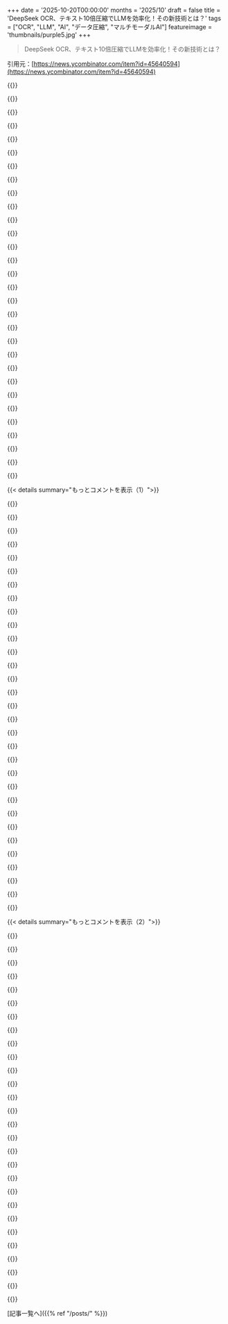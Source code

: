 +++
date = '2025-10-20T00:00:00'
months = '2025/10'
draft = false
title = 'DeepSeek OCR、テキスト10倍圧縮でLLMを効率化！その新技術とは？'
tags = ["OCR", "LLM", "AI", "データ圧縮", "マルチモーダルAI"]
featureimage = 'thumbnails/purple5.jpg'
+++

> DeepSeek OCR、テキスト10倍圧縮でLLMを効率化！その新技術とは？

引用元：[https://news.ycombinator.com/item?id=45640594](https://news.ycombinator.com/item?id=45640594)




{{<matomeQuote body="論文はただのVLMじゃなくて圧縮の話が面白いってさ。DeepSeek-OCRは10倍圧縮でほぼロスレス、20倍圧縮でも60%の精度らしいよ（画像トークンはテキストトークンの10倍の価値ってことかな？）。これって情報理論的にどういうこと？テキストトークンが細かすぎたり、Visionトークンが「単語ごと」の限界を超えてエントロピーに近づくとか？あと、画像をスケールダウンして長文コンテキストを扱うって話もしてるね。" userName="krackers" createdAt="2025/10/20 06:57:27" color="#785bff">}}




{{<matomeQuote body="LLMはトークンごとに計算量が2次関数的に増えるから、重いんだよね。彼らはVLMでテキストトークンをビジュアルトークンに圧縮しようとしてるみたい。もしかしたら計算コストを下げるために、テキストを画像にレンダリングしてからトークン化するのかもね。" userName="looobay" createdAt="2025/10/20 07:01:47" color="">}}




{{<matomeQuote body="でもさ、普通に考えたらテキストをビジョン・トークンで表現しても、テキストトークンと同じかそれ以上のビット数になるんじゃない？表現形式を変えただけで、変換先のドメインでスパース性や圧縮性がないと計算上のメリットはないはずだよね？結局、どこから効率性が生まれるのか、なんでビジョン・トークンの方がテキストトークンより効率的なんだろう？" userName="krackers" createdAt="2025/10/20 07:07:14" color="#ff5c5c">}}




{{<matomeQuote body="テキストトークンは量子化されて部分単語を表すけど、Visionトークンは埋め込み空間にだけ存在するんだ。LLMでは、テキストはトークンIDからベクトル埋め込みへの「ルックアップテーブル」で処理される。トークンID自体は小さくて効率的に伝送できるけど、埋め込み行列は非効率。画像は直接ニューラルネットワークベースのエンコーダーに渡され、埋め込みベクトルになる。Visionトークンは埋め込み自体を伝送する必要があるから非効率に見えるけど、より多くの情報をパックできる。テキストトークンは連続したUTF-8バイトに対応するけど、グローバルなパターンを効率的にエンコードできないって違いもあるね。" userName="miki123211" createdAt="2025/10/20 11:13:17" color="#ff5c5c">}}




{{<matomeQuote body="素晴らしい説明、ありがとう。モデルがまだ約10万トークンで動いてるって聞いて驚いたけど、よく考えたら納得だね。どんな言語でも使われる単語やサブワードの単位は限られてるもんね。エントロピーは、それらのサブワードが何十億通りにも並べられることから来てるんだね。" userName="rco8786" createdAt="2025/10/20 11:50:34" color="">}}




{{<matomeQuote body="人間はテキストを視覚で捉えるよね。だから、テキストには視覚ノイズから守るための適応が組み込まれてるはず。例えば、似た見た目の2つの単語は、似た文脈で決して現れないはず。もし現れたら混同されるから。だから、そういう単語は同じトークンに安全に減らせる、とかかな。" userName="f33d5173" createdAt="2025/10/20 07:26:31" color="">}}




{{<matomeQuote body="肝は、Visionトークンが連続値のベクトルであるのに対して、テキストトークンは小さな離散集合の要素だってことだよ。テキストトークンはルックアップテーブルで連続値ベクトルに変換されるけどね。だから、Visionトークンはテキストトークンよりも1トークンあたりで伝えられる情報量（ビット数）がずっと多いんだ。これによって、複数のテキストトークンの内容を1つのVisionトークンに詰め込めるってわけ。" userName="psb217" createdAt="2025/10/20 08:24:19" color="#45d325">}}




{{<matomeQuote body="Visionトークンが良い圧縮媒体なのは、1つのVisionトークンがN要素のベクトル1つなのに対して、テキストトークンだとM個のN要素ベクトルになるから。1つのVisionトークンは複数のピクセル（と、もしかしたら複数の単語）を表すからね。これが計算にとって良い圧縮媒体である理由だよ。テキストトークンほど正確にはならないだろうけど、論文が示すようにかなり良い結果が出せるんだ。" userName="looobay" createdAt="2025/10/20 07:13:27" color="#785bff">}}




{{<matomeQuote body="「1つのVisionトークンはN要素のベクトル1つ、テキストトークンはM個のN要素ベクトル」って話だけど、Visionトークンは16x16のパッチを表すから、1単語をカバーするのに複数のVisionトークンが必要なこともあるよね？埋め込みサイズdが同じなら、 Visionトークンだと`x * d`、テキストトークンだと`y * d`で比較すべきじゃないかな？論文の10倍って言われても、なんで`x ＜＜＜ y`になるのか事前にはわからないよ。でも、このコメントを読める最小フォントサイズに縮小して16x16トークンで数えてみたら、Visionトークン1つにもっと多くのテキストが収まるのに驚いたんだ。だから、xがyより大きくないってのは納得できるかも。でも「Visionトークンがより多くのテキストをカバーできる」ってだけじゃなくて、エンコーダーが各トークン内の冗長性を発見できる場合にだけ、より良い圧縮ができるはずだよね？古典的な圧縮技術で利用できないような冗長性なんだろうね。" userName="krackers" createdAt="2025/10/20 07:42:24" color="#ff5c5c">}}




{{<matomeQuote body="テキストだけの処理もできるし、俺のドイツ語音声認識エンジン（https://arxiv.org/abs/2206.12693）でもこの技を使ったよ。「Oxford Univで勉強中」みたいに「University」を短くしても意味はほとんど変わらないんだ。<br>これってすごいことだよね。" userName="fxtentacle" createdAt="2025/10/20 11:58:21" color="#ff5733">}}




{{<matomeQuote body="漢字で書かれたテキストって、ラテン文字のテキストより、こういう視覚中心の圧縮に合ってるのかなって疑問に思ったよ。" userName="imjonse" createdAt="2025/10/20 07:16:11" color="">}}




{{<matomeQuote body="すごく良いまとめだね！テキストって、概念を二次元に広げたもので、それを人間が読んで脳でまた概念に戻すわけじゃん？だから、二次元表現からあんまり意味を失わずに概念へ変換できるのは当然だよね。論文では、この方法で大量のLLM学習データを爆速で生成するって話で、これはマジ面白い。長いコンテキストの多様なデータでモデルを学習させるには、テキストじゃなくて画像表現を与えるのが最高だって示唆してるよ。" userName="ttul" createdAt="2025/10/20 14:56:01" color="#ff33a1">}}




{{<matomeQuote body="埋め込みルックアップテーブルの後に双方向エンコーダを追加して、テキストを少ないトークン数の意味空間に圧縮してからTransformerブロックに入れれば、同じような効果が出せるんじゃない？<br>なんかできそうな気がするんだけどな。" userName="mapleshamrock" createdAt="2025/10/21 13:54:01" color="#ff5c5c">}}




{{<matomeQuote body="トークン化って、文字レベルだと語彙は小さいけどトークン数増えるし、単語レベルだと語彙が爆発してレアトークン問題も出る。<br>LLMは性能を損なわない最大の語彙を目指してるんだ。<br>俺は人間語彙を使わない高次概念のトークン化、例えばLLVMバイトコードや小さいLLMの潜在空間を使うこととかを考えてるよ。Claude Codeがコードの「雰囲気」を渡せたら最高だよね。<br>でも、これってモデルの状態がブラックボックス化する諸刃の剣だけどね。JSONがデバッグしやすいみたいに。<br>0: https://www.rohan-paul.com/p/tutorial-balancing-vocabulary-s...<br>1: https://arxiv.org/html/2407.13623v1<br>2: https://en.wikipedia.org/wiki/Glitch_token<br>3: https://www.lesswrong.com/posts/aPeJE8bSo6rAFoLqg/solidgoldm..." userName="freeqaz" createdAt="2025/10/20 13:18:49" color="#45d325">}}




{{<matomeQuote body="テキスト言語って、やってることと消費リソースを考えたらマジすごいよ。<br>プログラマーはテキストプログラミング言語がダメで視覚的なものにすべきって言いtがちだけど、それはテキスト言語のすごさを理解してないからだと思うんだ。<br>もちろん改善の余地や視覚言語の成功例もあるけど、テキスト言語の良さを理解せずに全部置き換えようとすると失敗すると思うな。" userName="jerf" createdAt="2025/10/20 15:14:54" color="#785bff">}}




{{<matomeQuote body="なるほど、これなら納得だね！<br>[1]が「画像パッチトークンはテキストトークンより高次元埋め込み空間をうまく使う」って簡潔に言ってる通り、これって画像特有じゃなくて「生入力→埋め込み」変換が優れてる副産物なんだね[2]。<br>画像もテキストも同じ方法で扱えるのはなんかエレガントだよね。<br>[1] https://twitter.com/c0mbinat0r/status/1980698103234891892<br>[2] https://twitter.com/Kangwook_Lee/status/1980709454522744902" userName="krackers" createdAt="2025/10/22 22:39:55" color="#ff5c5c">}}




{{<matomeQuote body="OCRの話なんだけど、ニューラルネットワークって単語を直接埋め込みにマッピングするの？それとも「Hamlet’s monologue」みたいな単語の塊を埋め込みにするの？<br>つまり、画像エンコーダが埋め込み作るときに「内部で」OCRしてるってこと？<br>って疑問に思ったんだけど、わかるかな。" userName="lubesGordi" createdAt="2025/10/20 16:50:58" color="#ff5c5c">}}




{{<matomeQuote body="テキストトークンはサブワード単位が多いけど、VLMのビジュアルトークンはセマンティック空間にあるんだって。<br>セマンティック空間の方がサブワードの断片より明らかにたくさん圧縮できるよね。<br>専門家じゃないから思いつきだけどね。" userName="runeblaze" createdAt="2025/10/20 08:20:39" color="#785bff">}}




{{<matomeQuote body="適切な比率って、ビジョントークンパッチのサイズに対する各文字の解像度で決まるはずだよね？<br>OCRの出力を記述するテキストトークン数が画像解像度とは独立してる（本来そうあるべき）唯一の方法だよ。" userName="ssivark" createdAt="2025/10/20 15:40:05" color="#45d325">}}




{{<matomeQuote body="マルチモーダルLLMが画像をどうエンコードしてるか分からないけど、基本は画像をグリッドに分割して「ビジョントークン」にする感じだね。DeepSeekの実験は情報理論的な直感というより、OCRで十分な画像詳細を捉えられる最低限の解像度を探ってるみたい。KarpathyがNanoChatをマルチモーダルにして、この知識を広めてくれたら面白いのに。" userName="HarHarVeryFunny" createdAt="2025/10/20 13:37:33" color="#38d3d3">}}




{{<matomeQuote body="それはちょっと違うよ。最新の自己回帰型画像モデルは、パッチのコードブックを作って、それをトークンとしてエンコードし、そこから画像を組み立ててるんだ。" userName="storus" createdAt="2025/10/20 17:34:15" color="">}}




{{<matomeQuote body="実際、VAEはコードブックアプローチを使って浮動小数点ベクトルじゃなくて離散トークンを作ってるよ。拡散モデルとかでその方向でいくつか成功例もあるね。" userName="jph00" createdAt="2025/10/20 14:51:32" color="">}}




{{<matomeQuote body="テキストって一次元だけど、文章は二次元だよね。純粋なLLMだと、1行目の15番目と16番目の文字は隣接してるけど、1行目の15番目と2行目の15番目の文字には関係がないと見なされる。でも、ビジョンモデル（テキストを文字コードじゃなくて図形として見る）なら、そういう関係性も捉えられるんだ。" userName="miki123211" createdAt="2025/10/20 15:47:13" color="#ff5c5c">}}




{{<matomeQuote body="うん、「ベース」テキストトークンの長いシーケンスを、複数のベーストークンの情報を持つ短い「メタ」テキストトークンのシーケンスにうまく圧縮できるよ。でも、固定数のベーストークンをグループ化しても、単語やフレーズみたいな意味的な境界とピッタリ合わないんだ。だから、どのベーストークンをどのメタトークンにグループ化するか決めるのがキモ。この「動的チャンキング」は活発な研究分野だよ。Mambaの開発者の一人が書いた「Dynamic Chunking for End-to-End Hierarchical Sequence Modeling」[1] って論文が面白いね。https://arxiv.org/abs/2507.07955" userName="psb217" createdAt="2025/10/22 09:34:28" color="#785bff">}}




{{<matomeQuote body="まさにその通り、OCR自体は面白くないよ。10倍のコンテキスト圧縮が潜在的にすごくデカい。ただ注意点として、精度が約97%だから、何にでも使えるわけじゃないけどね。" userName="hendersoon" createdAt="2025/10/21 02:57:19" color="#45d325">}}




{{<matomeQuote body="一部のモデルでは、VQ-VAE（Vector Quantized Variational Autoencoders）を使って、画像を固定されたコードブックからの離散シンボルのシーケンスに変換してるよ。参考になるかも: https://grok.com/share/bGVnYWN5LWNvcHk%3D_572b4955-6265-4210..." userName="isaacfung" createdAt="2025/10/20 16:38:50" color="#ff5733">}}




{{<matomeQuote body="これって、多くのCLIがコマンドの最短でユニークなバージョンを受け付けるのと似たような話だよね。" userName="UltraSane" createdAt="2025/10/20 15:55:36" color="">}}




{{<matomeQuote body="それって本当に事実なの？たくさんの言葉には複数の意味があるし、同じ文脈で使われても、読む人によって違う意味になり得るでしょ。正直、ほとんど（全部じゃないけど）の日常の仕事での揉め事って、そういう解釈の違いとか誤解が原因だって言えると思うんだよね。" userName="ffsm8" createdAt="2025/10/20 10:59:27" color="">}}




{{<matomeQuote body="テキストトークンが単語の一部を表すのに対し、ビジョントークンはページ全体の一部を表すから、複数の単語を含むことがあるんだ。これが「圧縮率」の理由だよ。テキストもビジョンも、トークンを表すビット数は同じ。ビジョントークンが、その部分の画像から正確にOCRできる十分な情報を含んでるかは、そのビジョントークンが何ピクセルを表してて、その領域に何個の単語があったかによるね。解像度が下がるとOCR精度が落ちるのと一緒だよ。DeepSeekが報告してるのは、1つのビジョントークンで10個のテキストトークンを表す場合と20個のテキストトークンを表す場合のOCR精度なんだ。10個なら十分な解像度でも、20個だと足りないかもしれないってことだね。" userName="HarHarVeryFunny" createdAt="2025/10/20 16:20:45" color="#785bff">}}




{{<matomeQuote body="チェスってさ、たった32個の駒とシンプルな動きなのに、ほぼ無限のゲーム展開ができるんだよな。3手目だけでも数十億の局面があるってすごいわ。" userName="davidguetta" createdAt="2025/10/23 22:11:30" color="">}}




{{< details summary="もっとコメントを表示（1）">}}

{{<matomeQuote body="中国語の文字って情報エントロピーは高いけど、全部独立してるから、LLMが5000字対応するなら5000字全部ルックアップテーブルに入れる必要あるんだって。語根とかないから分解できないし。ラテン語より少ない文字数で意味を表せても、LLMは多くのトークン埋め込みをアクティブにしなきゃいけないかもね。" userName="Werkzeug" createdAt="2025/10/21 11:32:47" color="#ff33a1">}}




{{<matomeQuote body="NVIDIA Spark（ARM64）でこれ動かす方法見つけたぞ！Claude Code を新しい Docker コンテナで root で動かして、Claude Code にやらせたんだ。やり方はここ見て→https://simonwillison.net/2025/Oct/20/deepseek-ocr-claude-co...<br>結果はこれ→https://github.com/simonw/research/blob/main/deepseek-ocr-nv...<br>テスト画像→https://static.simonwillison.net/static/2025/ft.jpeg" userName="simonw" createdAt="2025/10/20 17:41:49" color="#38d3d3">}}




{{<matomeQuote body="引用文のすぐ下の段落以外は、すごく上手くいったみたいだね。あそこだけはなんか適当な内容を生成して、次の列と繋げちゃってたけど。テスト、素早くやってくれてありがとう！" userName="jjcm" createdAt="2025/10/20 18:02:31" color="#785bff">}}




{{<matomeQuote body="俺が見た感じだと、ただ繋がってただけで、なんか適当な内容は無かったよ。”Code is a language” っていう引用文の上から、次の列の頭の”in a garden by name.”に飛んでて、肝心の鶏のところが抜けちゃってたね。" userName="djmips" createdAt="2025/10/20 20:47:01" color="">}}




{{<matomeQuote body="「Claude Code を新しい Docker コンテナで root で動かして」ってとこの、”root で”ってどうやったの？（記事に書いてあったらすまん）" userName="throwaway314155" createdAt="2025/10/20 18:06:55" color="">}}




{{<matomeQuote body="root アカウントで実行して、`IS_SANDBOX=1 claude --dangerously-skip-permissions` って打てばいいよ。" userName="simonw" createdAt="2025/10/20 18:42:25" color="#785bff">}}




{{<matomeQuote body="テキストの最初の「A」を見逃したのは、データセットにニュース記事があんまりなかったからかな、って理解できるけど、もっと面白いのはさ、「Hallucination is a risk and...」って文章全体と、筆者名の横にあった記事の「テーマ」と、最後のメールアドレスを全部見逃しちゃったことだよね。" userName="CaptainOfCoit" createdAt="2025/10/20 21:12:19" color="#ff5c5c">}}




{{<matomeQuote body="論文にAnna’s Archiveのこと、全然触れてないね。DeepSeekがAnna’s Archiveの中国語ノンフィクションコレクションをうまく使ったって言われても驚かないな。750万冊（350 TB）もあって、Library Genesisよりデカいんだぜ。詳しい話はここ見てみてよ。https://annas-archive.org/blog/duxiu-exclusive.html" userName="ellisd" createdAt="2025/10/20 08:22:00" color="#ff33a1">}}




{{<matomeQuote body="DeepSeekの前の論文では、Anna’s Archiveについてちゃんと書いてあるよ。<br>「Anna’s Archive（2024）から英語のEブック86万冊と中国語のEブック18万冊を、数百万のK-12教育試験問題と一緒にクリーンアップした」ってね。ここがその論文だよ。https://arxiv.org/abs/2403.05525 のDeepSeek-VL paper。" userName="bluecoconut" createdAt="2025/10/20 14:38:30" color="#785bff">}}




{{<matomeQuote body="なんで自分たちが持ってもない本のコピーに、他人がアクセスできるようにしなきゃいけないんだ？" userName="ikamm" createdAt="2025/10/20 11:48:19" color="">}}




{{<matomeQuote body="擁護するわけじゃないけど、どうやらデータセットを制限してるのは、OCRスキャンへのアクセスを共有する相手から得るためみたいだね。本のタイトルやタグだけじゃなく、内容も検索できるようにして、既存サービスを良くしようってことだ。ブログ記事にも「Anna’s Archiveがそれで何を得るかって？ ユーザー向けの本の全文検索だよ」って書いてある。" userName="JohnLocke4" createdAt="2025/10/20 12:39:30" color="#ff5733">}}




{{<matomeQuote body="なるほどね。でも、自分たちが権利を持ってない著作権物へのアクセスを制限するってことは、さらにデカい的にされてるようにしか見えないけどな。" userName="ikamm" createdAt="2025/10/20 14:15:56" color="">}}




{{<matomeQuote body="Duxiuの本って、昔から中国のネットでは海賊版が出回ってるんだよ。転売屋が1ドルもしないで売ってて、中国版Google Driveみたいなサービスで配られてる。そのサービスもよくハッキングされてストレージ増やされてるけどね。これってまさに「所有権ロンダリング」だよな。" userName="est" createdAt="2025/10/21 06:22:06" color="#45d325">}}




{{<matomeQuote body="ハハハ、俺もすぐにそう思ったよ。OCRされたデータセット、いつ公開されるんだろうね。" userName="throawayonthe" createdAt="2025/10/20 09:41:52" color="">}}




{{<matomeQuote body="そうだね、これじゃ彼らがデータセットを公開することなんて絶対ないってことだよね…。" userName="singularfutur" createdAt="2025/10/20 11:43:09" color="">}}




{{<matomeQuote body="マジかよ、これでAnna’s Archiveまでやられちゃうのか。学生や研究者が使うリポジトリを食い物にするクソみたいなLLMプロバイダーのせいでさ。METAがLibrary Genesisから70TBもトレントしただけでも十分じゃなかったのかよ。" userName="dev1ycan" createdAt="2025/10/20 13:13:01" color="">}}




{{<matomeQuote body="彼らは順調みたいだよ。ここ見てみて。https://open-slum.org" userName="sigmoid10" createdAt="2025/10/20 13:27:35" color="#ff33a1">}}




{{<matomeQuote body="おい、Metaが70TBをトレントで公開したかと思えば、すぐ他の人へのアクセスを遮断しやがった。その直後、ヤツらのヒットマン（米政府）がLibgenとZ-Libの両方を叩いたんだから、まさに謎だよな。" userName="dev1ycan" createdAt="2025/10/22 10:58:16" color="">}}




{{<matomeQuote body="これはAnna’s Archiveからの公式オファーみたいだね。だから、彼らは負荷を処理できて、リクエストに安全に応えられるはずだよ。" userName="c0balt" createdAt="2025/10/20 13:22:07" color="">}}




{{<matomeQuote body="この手のベンチマークの質に疑問があるみんなへ。<br>- OmniAIベンチマークは全然ダメ！<br>- OmniDocBench[1]をチェックするべきだよ。<br>- Mistral OCRは、ほとんどのOpen Source OCRモデルよりはるかに遅れてるし、Geminiと比べたらもっとひどい。<br>- End to End OCRはまだまだ超難しいんだ。<br>- レイアウト検出 → 読み取り順序 → 各要素のOCR、っていう複合パイプラインの方がうまくいくよ。<br>- 複雑なテーブル解析はまだめちゃくちゃ難しいね。<br>[1]: https://github.com/opendatalab/OmniDocBench" userName="breadislove" createdAt="2025/10/20 12:13:29" color="#785bff">}}




{{<matomeQuote body="誰かApple Vision Frameworkを他のとベンチマークしてくれたらいいのにな。ほとんどのAppleデバイスに組み込まれてるけど、みんな高速で高品質なOCRに使えるって知らないんだ。検索可能なPDFを作るのに僕がいつも使ってるみたいに、いくつか追加のステップを踏むこともできるんだよ。ベンチマークでどこに位置するのか、すごく気になるな。" userName="hakunin" createdAt="2025/10/20 13:24:54" color="#38d3d3">}}




{{<matomeQuote body="日本語みたいな縦書き言語には、あのOCRは使い物にならないゴミだね。全然機能しないんだ。" userName="wahnfrieden" createdAt="2025/10/20 13:39:17" color="#ff33a1">}}




{{<matomeQuote body="そうそう、手書き文字にもすぐ失敗するんだよな。" userName="thekid314" createdAt="2025/10/20 14:00:41" color="#ff5c5c">}}




{{<matomeQuote body="僕は主に英語のOCRをやるから、親コメントが言ってた日本語は問題ないけど、手書き文字は気になるんだ。ほら、こういう洞察ってめちゃくちゃ役に立つじゃん。もしこんなのを示すベンチマークがあったら最高なのにね。<br>僕の主な疑問はね、MacBook Pro M1 Max（64GB RAM）で、家に来るたくさんの郵便物や学業の書類（ほとんど英語）のOCR品質を最大化するために、どんな実用的なOCRツールを組み合わせられるかってことなんだ。<br>内蔵OCRツール付きのScanSnap Managerを使ってるけど、もう超時代遅れだろうな。Apple Visionの方がScanSnapよりずっと良いって聞くし、Tesseractよりも良いって言う人もいた。でも、僕のマシンでスクリプト環境で動かせる、もっと良い実用的なものはないかな？" userName="hakunin" createdAt="2025/10/20 15:14:22" color="#ff5733">}}




{{<matomeQuote body="LiveTextも？新しいエンジンを積んでるよ。" userName="wahnfrieden" createdAt="2025/10/20 19:25:17" color="">}}




{{<matomeQuote body="LiveTextに関する君のコメントはこれで2回目だね（これより古いのがこれ: https://news.ycombinator.com/item?id=43192141）。Ruby APIをこれらのフレームワーク向けに提供しようとしてるんだけど、偶然見つけたんだ。でもLiveTextに関する情報があまり見つからないんだけど？どのフレームワークの一部なの？リンクとか追加情報とかある？画面やカメラキャプチャ専用だっていう情報は見つけたんだけどな。" userName="hakunin" createdAt="2025/10/20 19:39:25" color="">}}




{{<matomeQuote body="VisionKitだよ。Swiftオンリーだから（新しいAPIの多くがそうだけど）ObjCブリッジにこだわってる人たちは見向きもしないんだ。バウンディングボックスは提供されないけど、テキストは取得できるよ。<br>https://developer.apple.com/documentation/visionkit/imageana..." userName="wahnfrieden" createdAt="2025/10/20 19:43:30" color="#ff5733">}}




{{<matomeQuote body="DeepSeek OCR、すごくいいね！試してみるよ。もし他にリソースがあったら教えてほしいな。Swift-onlyでも大丈夫、`@_cdecl`でブリッジ用のshimsを書いてるからさ（経験は少ないけど、AIに助けてもらいながら、きっとうまくいくはず！）。" userName="hakunin" createdAt="2025/10/20 20:08:31" color="#45d325">}}




{{<matomeQuote body="面白いね。どうやってその目的で使うの？個人的にはApple OCRもすごく良いと思ってるんだけどさ。" userName="graeme" createdAt="2025/10/20 16:05:51" color="">}}




{{<matomeQuote body="短く言うとOwlOCRみたいなツールだね。詳しく言うと、GitHubにApple Vision Frameworkを使ったツールがあるよ（僕が作ったスターリストはこれ: https://github.com/stars/maxim/lists/apple-vision-framework/）。FFIベースのRuby gemも作ろうとしてるんだ。" userName="hakunin" createdAt="2025/10/20 16:16:47" color="#38d3d3">}}

{{</details>}}




{{< details summary="もっとコメントを表示（2）">}}

{{<matomeQuote body="Appleショートカットで画像にOCRをかけられるよ。「Extract Text from Image」ってのを探してみて。" userName="ah27182" createdAt="2025/10/21 07:49:56" color="#38d3d3">}}




{{<matomeQuote body="もしクロスプラットフォームだったらもっとみんな興味持つだろうけどさ、たった10%くらいのハードウェアでしか動かないものに、わざわざApple専用で時間を費やす気にはならないよね。" userName="CaptainOfCoit" createdAt="2025/10/20 13:40:14" color="">}}




{{<matomeQuote body="でもさ、OCRのためにAppleデバイスをスタックにデプロイするってことはできないの？オンデバイスが多くの人にとってハードウェアの限界なのはわかるけど、もしスタックにAppleデバイスがあるなら、それを利用できないの？" userName="ch1234" createdAt="2025/10/20 14:29:34" color="#45d325">}}




{{<matomeQuote body="うん、でもmacOSの管理ってインフラ容量が大変なんだよね。Appleはそれを望んでないから、ツールもほとんどないし。以前macOSビルダーが必要なCI/CDスタックを組んだけど、インフラとして管理するのがいつも一番面倒なマシンだったよ。" userName="CaptainOfCoit" createdAt="2025/10/20 15:55:14" color="#ff5733">}}




{{<matomeQuote body="AWSはさ、文字通りMacをEC2インスタンスとしてデプロイできるんだよ。AWSの普通のEBSストレージとかディスクイメージング機能も全部含まれてるはずだよ。" userName="coder543" createdAt="2025/10/20 16:38:30" color="#ff5c5c">}}




{{<matomeQuote body="わかった、簡単なことはできたとして、じゃあSSHとかリモートデスクトップに頼らずに、どうやって実際に管理して、動かし続けて、内部を調べるの？" userName="CaptainOfCoit" createdAt="2025/10/20 17:04:09" color="#ff33a1">}}




{{<matomeQuote body="どんなEC2インスタンスを“SSHに頼らずに”管理するの？Linux EC2インスタンスだって、Ansibleみたいなツールが正解だけど、それらも裏ではSSHを使ってるよ。" userName="coder543" createdAt="2025/10/20 17:06:05" color="">}}




{{<matomeQuote body="通常、イメージ経由でプロビジョニングするよね。それからインストールしたり直接ブートしたりする。LinuxやWindows、稀にmacOSで動くインフラソフトウェアは山ほどあるし。" userName="CaptainOfCoit" createdAt="2025/10/20 18:18:14" color="">}}




{{<matomeQuote body="Mac用EBSのイメージング機能は簡単だって言って却下したのに、今度はそれがメインだって？よかったね！AnsibleとかのツールでmacOSも管理できるし。この議論、生産性ないな。あなたは先入観があって、問題もGoogle検索もしてないでしょ。AWSでMacフリートを管理するのは問題じゃないよ。AppleのOCRが他より優れてるなら簡単に使えるはず。ベンチマークが見たいな、他の人も言ってたけど。" userName="coder543" createdAt="2025/10/20 18:22:21" color="#785bff">}}




{{<matomeQuote body="ハードウェアの10%って、めちゃくちゃ多いんじゃないの？" userName="hakunin" createdAt="2025/10/20 15:05:09" color="">}}




{{<matomeQuote body="だって、他の90%より90%も少ないんだから、全体数は大きくても相対的にユーザーベースは小さいでしょ。" userName="CaptainOfCoit" createdAt="2025/10/20 15:55:43" color="">}}




{{<matomeQuote body="10%って、たとえ10個中1個でも相対的に小さいとは言えないと思うよ。ましてや何十億ものデバイスがあったらね。『10は90より小さいから俺が正しい』って言うのは詭弁でしょ。俺が言いたいのは、どんな比較ベンチマークでも『たった10%だから誰が気にするんだ』って理由で除外するなんてありえないってこと。Apple Vision FrameworkがOCRの選択肢としてまだあまり知られてないのが問題なんじゃないかな。でも変わりつつあるのかも。しかも皮肉なことに、Appleのフレームワークはベンチマークにあるツールのほとんどより、実際に世の中で使われてるはずだよ。" userName="hakunin" createdAt="2025/10/20 16:09:08" color="#ff5733">}}




{{<matomeQuote body="最初の要望はもっと多くの人がApple Vision Frameworkに注目してほしいってことだったけど、俺は単に、ほとんどの人がAppleハードウェアを持ってないから、Apple製品でしか動かないAppleテクノロジーを避けてるって言ってるだけだよ。だから、使う人が少ないから除外すべきだと言ってるわけじゃなくて、ほとんどの人が使いたくても使えないから、多くの人が気にしないし忘れられるのも無理はないってことを伝えたかったんだ。それに対してDeepSeek OCRみたいなのは主要な3つのOSのどれでもデプロイできるから、もちろんもっと注目されるし、多くのベンチマークに含まれるんだ。" userName="CaptainOfCoit" createdAt="2025/10/20 16:24:01" color="#45d325">}}




{{<matomeQuote body="言ってることはわかるけど、考え方には同意できないな。そのロジックだと、ベンチマークはLLMも入れないってことになるでしょ。LLMだって高価なハードウェアが必要なんだから。実際、Vision FrameworkはiPhoneでも動くし、LLMより安く動かせる人はもっと多いんじゃないかな。『たぶんみんなAppleが好きじゃないだけだよ』って言うなら、もっと納得できるけどね。" userName="hakunin" createdAt="2025/10/20 16:49:43" color="#ff33a1">}}




{{<matomeQuote body="＞OmniAIベンチマークはダメだ。Omni OCRベンチマークによると、Omni OCRが最高のOCRらしいよ。みんなこれに異議はないでしょ。" userName="cheema33" createdAt="2025/10/20 19:14:00" color="">}}




{{<matomeQuote body="このモデル（DeepSeek-OCR）は、書かれた言語や人間が読むという行為について、僕たちが知っていることと特によく合致するね。脳の左側にあるVisual Word Form Area (VWFA)は、単語の視覚表現が、生物にとってより意味のあるものに変換される場所だよ（https://en.wikipedia.org/wiki/Visual_word_form_area）。DeepSeek-OCRのエンコーディングは、VWFAで起こることと似ているようだね。このモデルは、テキストベースのLLMよりも強力なだけでなく、言語がどう機能するのか、ひいては僕たちがどう考えるのか、知性とは正確に何なのかについての無知の幕を開けてくれるかもしれない。著者たち、Haoran Wei、Yaofeng Sun、Yukun Liに称賛を送るよ。君たちは知性そのもののロゼッタストーンにつまずいたのかもしれない！ブラボー！" userName="giardini" createdAt="2025/10/27 00:40:20" color="#ff33a1">}}




{{<matomeQuote body="LLMアプローチのOCRって、Azure AI Document Intelligence（https://learn.microsoft.com/en-us/azure/ai-services/document...）とかGoogleのVision API（https://cloud.google.com/vision?hl=en）と比べてどうなの？" userName="yoran" createdAt="2025/10/20 07:22:14" color="#45d325">}}




{{<matomeQuote body="OmniAIがLLMとクラウドOCRサービスのベンチマークを持ってるよ。LLMは2月以降もどんどん進化してるから、特にQwen3-VLファミリー、中でもQwen3-VL-235B-A22B-Instructはうちのユースケースでかなり良い結果を出してるんだって。ベンチマークの詳細はここね。https://getomni.ai/blog/ocr-benchmark" userName="ozgune" createdAt="2025/10/20 07:52:08" color="#ff5733">}}




{{<matomeQuote body="Omni OCRチームが自分たちのベンチマークで、最高のOCRはOmni OCRだって言ってるよ。これには結構びっくりしたな。" userName="cheema33" createdAt="2025/10/20 19:11:27" color="">}}




{{<matomeQuote body="Magistral-Small-2509もそのサイズにしてはかなり優秀だよ。推論とマルチモダリティ機能があって、文脈がすぐにはっきりしない場合や、一部情報が欠けてる場合に役立つんだ。" userName="CaptainOfCoit" createdAt="2025/10/20 11:34:44" color="#ff5733">}}




{{<matomeQuote body="俺の基本的な予想では、やっぱり実際の文書だとプロプライエタリなOCRモデルが勝ち続けると思うんだ。たぶん彼らがたくさんの良い非公開学習データを持ってるからだろうね。公開モデルはarXivとか電子書籍で学習してるから、一般的なビジネス文書には必ずしも適用できないんだ。でもLLMは文字の誤変換を避けるのは得意だけど、ページ全体の一貫性では劣るんだよ。OCRじゃないLLMみたいに、完全に話が逸れることもあるからね。" userName="daemonologist" createdAt="2025/10/20 14:11:21" color="#ff5c5c">}}




{{<matomeQuote body="従来のOCRは、CJK言語で似たような文字が多すぎるせいで、顕微鏡で見ないと区別できないような変な誤変換をすることがあるよね。LLMはもっと正しい文字の並び方を守るから、精度が良いはずだよ。あるいは、そういう問題があるからこそLLMでOCRを再実装する動機になるだろうね。" userName="numpad0" createdAt="2025/10/20 10:17:59" color="#45d325">}}




{{<matomeQuote body="へぇ…よくあるOCRの間違いを修正するようなエラーチェックモデルがあったら動くかな？それって比較的簡単そうだけど。" userName="fluoridation" createdAt="2025/10/20 13:57:39" color="">}}




{{<matomeQuote body="それ、思ったより難しいんだよ。「hallo」を「hello」に修正するって言っても、間違いを直してるのか、逆に間違いを増やしてるのか分からない場合があるからね。強力に修正しようとすればするほど、意図しないエラーも増えちゃうんだ。文脈で判断するのは役立つけど、根本的な解決にはならない。軽い修正は効果的だけど、完全な解決策にはならないんだ。この問題を完全に解決するには、ドキュメント全体を一度に見て最大限の文脈を得る必要があって、これが非伝統的なOCRがやろうとしてることなんだよ。" userName="colonCapitalDee" createdAt="2025/10/20 17:21:20" color="#45d325">}}




{{<matomeQuote body="分かるけど、もっと修正しやすい一般的なエラーもたくさんあるでしょ？「He11o」とか「Emest Herningway」とか、前の人が言ってたような間違った発音記号とかさ。" userName="fluoridation" createdAt="2025/10/20 17:28:13" color="">}}




{{<matomeQuote body="他とどう比較されるかは分からないけど、Azure AI Document Intelligenceでいくつか試したら、その良さにすごく驚いたんだ。ひどい写真で傾いてる文書でも、顧客の手書きの署名を検出して、そこから名前を抽出できたのは予想外だったよ。" userName="junto" createdAt="2025/10/22 12:00:13" color="#ff33a1">}}




{{<matomeQuote body="他のことは分からないけど、うちはAzure AI Document Intelligenceを使ってて、履歴書解析システムでうまく機能してるよ。結構調整は必要だったけど、もう1年近く触ってないくらい安定してるんだ。" userName="stopyellingatme" createdAt="2025/10/20 18:24:03" color="#ff33a1">}}

{{</details>}}



[記事一覧へ]({{% ref "/posts/" %}})
